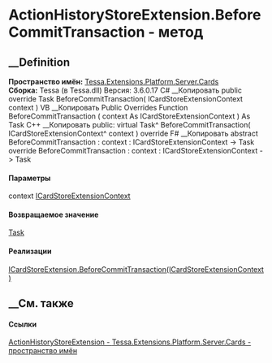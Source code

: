 # ActionHistoryStoreExtension.BeforeCommitTransaction - метод
##  __Definition
 **Пространство имён:**
[Tessa.Extensions.Platform.Server.Cards](N_Tessa_Extensions_Platform_Server_Cards.htm)  
 **Сборка:** Tessa (в Tessa.dll) Версия: 3.6.0.17
C# __Копировать
     public override Task BeforeCommitTransaction(
    	ICardStoreExtensionContext context
    )
VB __Копировать
     Public Overrides Function BeforeCommitTransaction ( 
    	context As ICardStoreExtensionContext
    ) As Task
C++ __Копировать
     public:
    virtual Task^ BeforeCommitTransaction(
    	ICardStoreExtensionContext^ context
    ) override
F# __Копировать
     abstract BeforeCommitTransaction : 
            context : ICardStoreExtensionContext -> Task 
    override BeforeCommitTransaction : 
            context : ICardStoreExtensionContext -> Task 
#### Параметры
context
[ICardStoreExtensionContext](T_Tessa_Cards_Extensions_ICardStoreExtensionContext.htm)
#### Возвращаемое значение
[Task](https://learn.microsoft.com/dotnet/api/system.threading.tasks.task)
#### Реализации
[ICardStoreExtension.BeforeCommitTransaction(ICardStoreExtensionContext)](M_Tessa_Cards_Extensions_ICardStoreExtension_BeforeCommitTransaction.htm)  
##  __См. также
#### Ссылки
[ActionHistoryStoreExtension -
](T_Tessa_Extensions_Platform_Server_Cards_ActionHistoryStoreExtension.htm)
[Tessa.Extensions.Platform.Server.Cards - пространство
имён](N_Tessa_Extensions_Platform_Server_Cards.htm)
